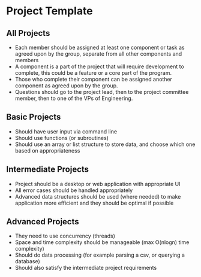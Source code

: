 # Project Template
## All Projects
* Each member should be assigned at least one component or task as agreed upon by the group, separate from all other components and members
* A component is a part of the project that will require development to complete, this could be a feature or a core part of the program.
* Those who complete their component can be assigned another component as agreed upon by the group.
* Questions should go to the project lead, then to the project committee member, then to one of the VPs of Engineering.

## Basic Projects
* Should have user input via command line
* Should use functions (or subroutines)
* Should use an array or list structure to store data, and choose which one based on appropriateness

## Intermediate Projects
* Project should be a desktop or web application with appropriate UI
* All error cases should be handled appropriately 
* Advanced data structures should be used (where needed) to make application more efficient and they should be optimal if possible

## Advanced Projects
* They need to use concurrency (threads)
* Space and time complexity should be manageable (max O(nlogn) time complexity)
* Should do data processing (for example parsing a csv, or querying a database)
* Should also satisfy the intermediate project requirements

